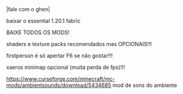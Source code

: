 |fale com o ghen|

baixar o essential 1.20.1 fabric

BAIXE TODOS OS MODS!

shaders e texture packs recomendados mas OPCIONAIS!!!

firstperson é só apertar F6 se não gostar!!!

xaeros minimap opcional (muita perda de fps)!!!

https://www.curseforge.com/minecraft/mc-mods/ambientsounds/download/5434685
mod de sons do ambiente


